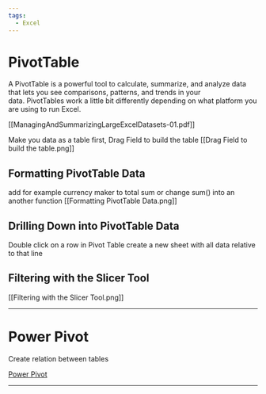 ```yaml
---
tags:
  - Excel
---
```


# PivotTable

A PivotTable is a powerful tool to calculate, summarize, and analyze data that lets you see comparisons, patterns, and trends in your data. PivotTables work a little bit differently depending on what platform you are using to run Excel.

[[ManagingAndSummarizingLargeExcelDatasets-01.pdf]]

Make you data as a table first, Drag Field to build the table
[[Drag Field to build the table.png]]

## Formatting PivotTable Data

add for example currency maker to total sum or change sum() into an another function
[[Formatting PivotTable Data.png]]

## Drilling Down into PivotTable Data

Double click on a row in Pivot Table create a new sheet with all data relative to that line

## Filtering with the Slicer Tool

[[Filtering with the Slicer Tool.png]]

---

# Power Pivot

Create relation between tables

[Power Pivot](https://support.microsoft.com/it-it/office/power-pivot-panoramica-e-apprendimento-f9001958-7901-4caa-ad80-028a6d2432ed)

---
